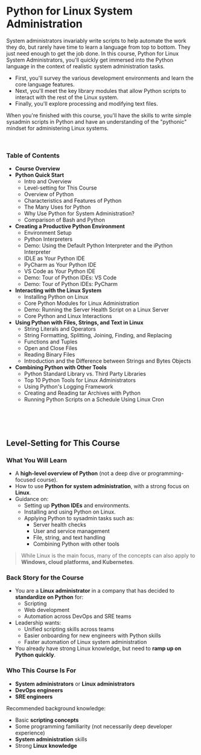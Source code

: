 # Python for Linux System Administration

System administrators invariably write scripts to help automate the work they do, but rarely have time to learn a language from top to bottom. They just need enough to get the job done. In this course, Python for Linux System Administrators, you'll quickly get immersed into the Python language in the context of realistic system administration tasks.
- First, you'll survey the various development environments and learn the core language features. 
- Next, you'll meet the key library modules that allow Python scripts to interact with the rest of the Linux system. 
- Finally, you'll explore processing and modifying text files. 

When you're finished with this course, you'll have the skills to write simple sysadmin scripts in Python and have an understanding of the "pythonic" mindset for administering Linux systems.


<br>

### Table of Contents
- **Course Overview**
- **Python Quick Start**
  - Intro and Overview
  - Level-setting for This Course
  - Overview of Python
  - Characteristics and Features of Python
  - The Many Uses for Python
  - Why Use Python for System Administration?
  - Comparison of Bash and Python
- **Creating a Productive Python Environment**
  - Environment Setup
  - Python Interpreters		
  - Demo: Using the Default Python Interpreter and the iPython Interpreter
  - IDLE as Your Python IDE
  - PyCharm as Your Python IDE
  - VS Code as Your Python IDE
  - Demo: Tour of Python IDEs: VS Code		
  - Demo: Tour of Python IDEs: PyCharm
- **Interacting with the Linux System**
  - Installing Python on Linux
  - Core Python Modules for Linux Administration
  - Demo: Running the Server Health Script on a Linux Server
  - Core Python and Linux Interactions
- **Using Python with Files, Strings, and Text in Linux**
  - String Literals and Operators
  - String Formatting, Splitting, Joining, Finding, and Replacing
  - Functions and Tuples
  - Open and Close Files
  - Reading Binary Files
  - Introduction and the Difference between Strings and Bytes Objects
- **Combining Python with Other Tools**
  - Python Standard Library vs. Third Party Libraries
  - Top 10 Python Tools for Linux Administrators
  - Using Python's Logging Framework
  - Creating and Reading tar Archives with Python
  - Running Python Scripts on a Schedule Using Linux Cron

<br><br><br>

## Level-Setting for This Course
### What You Will Learn
- A **high-level overview of Python** (not a deep dive or programming-focused course).  
- How to use **Python for system administration**, with a strong focus on **Linux**.  
- Guidance on:
  - Setting up **Python IDEs** and environments.  
  - Installing and using Python on Linux.  
  - Applying Python to sysadmin tasks such as:
    - Server health checks  
    - User and service management  
    - File, string, and text handling  
    - Combining Python with other tools  

> While Linux is the main focus, many of the concepts can also apply to **Windows, cloud platforms, and Kubernetes**.


### Back Story for the Course
- You are a **Linux administrator** in a company that has decided to **standardize on Python** for:
  - Scripting  
  - Web development  
  - Automation across DevOps and SRE teams  
- Leadership wants:
  - Unified scripting skills across teams  
  - Easier onboarding for new engineers with Python skills  
  - Faster automation of Linux system administration  
- You already have strong Linux knowledge, but need to **ramp up on Python quickly**.


### Who This Course Is For
- **System administrators** or **Linux administrators**  
- **DevOps engineers**  
- **SRE engineers**  

Recommended background knowledge:
- Basic **scripting concepts**  
- Some programming familiarity (not necessarily deep developer experience)  
- **System administration** skills  
- Strong **Linux knowledge**

<br><br><br>

